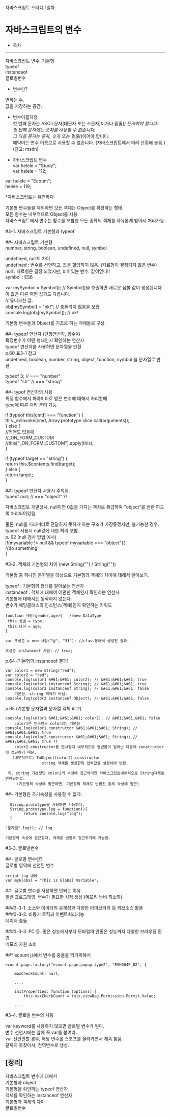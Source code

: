자바스크립트 스터디 1일차

자바스크립트의 변수
======================

- 목차  
------  
자바스크립트 변수, 기본형  
typeof  
instanceof   
글로벌변수   
   
   
- 변수란?   
   
변하는 수.    
값을 저장하는 공간.   
   
- 변수이름지정   
첫 번째 문자는 ASCII 문자(대문자 또는 소문자)이거나 밑줄(_) 문자여야 합니다.     
첫 번째 문자에는 숫자를 사용할 수 없습니다.      
그 다음 문자는 문자, 숫자 또는 밑줄(_)이어야 합니다.     
예약어는 변수 이름으로 사용할 수 없습니다. (자바스크립트에서 미리 선점해 놓음.)    
(참고: msdn)    
    
- 자바스크립트 변수    
var helele = "Study";    
var halele = 112;    
    
var helele = "Ecount";    
helele = 119;    
    
*자바스크립트는 유연하다    
    
기본형 변수들을 제외하면 모든 객체는 Object를 확장하는 형태.    
모든 함수는 내부적으로 Object를 사용    
자바스크립트에서 변수는 함수를 포함한 모든 종류의 객체를 자유롭게 받아서 처리가능.    
    
    
#3-1. 자바스크립트 기본형과 typeof    
    
##- 자바스크립트 기본형    
number, string, boolean, undefined, null, symbol    
    
undefined, null의 차이    
undefined : 변수를 선언하고, 값을 할당하지 않음. (자료형이 결정되지 않은 변수)    
null : 자료형은 결정 되었지만, 비어있는 변수. 값이없다!!    
symbol : ES6     
    
var mySymbol = Symbol();  // Symbol()을 호출하면 새로운 심볼 값이 생성됩니다. 이 값은 다른 어떤 값과도 다릅니다.    
                          // 유니크한 값.    
obj[mySymbol] = "ok!";  // 충돌되지 않음을 보장    
console.log(obj[mySymbol]);  // ok!    
    
    
기본형 변수들과 Object를 기초로 하는 객체들로 구성.    
    
##- typeof 연산자 (단항연산자, 함수X)    
특정변수가 어떤 형태인지 확인하는 연산자    
typeof 연산자를 사용하면 문자열을 반환    
p.60 표3-1 참고     
undefined, boolean, number, string, object, function, symbol 을 문자열로 반환.    
    
typeof 3;     // &#61;&#61;&#61; "number"    
typeof "str"  // &#61;&#61;&#61; "string"    
    
    
##- typof 연산자의 사용    
특정 함수에서 파라미터로 받은 변수에 대해서 처리할때    
type에 따른 처리 분리 가능.    
    
if (typeof this[cmd] &#61;&#61;&#61; "function") {    
 this._ecInvoke(cmd, Array.prototype.slice.call(arguments));    
} else {    
 //커맨드 없을때     
 //_ON_FORM_CUSTOM    
 //this["_ON_FORM_CUSTOM"].apply(this);    
}    
    
if (typeof target &#61;&#61; "string") {    
 return this.$contents.find(target);    
} else {    
 return target;    
}    
    
##- typeof 연산자 사용시 주의점.    
typeof null; // &#61;&#61;&#61; "object" ?!    
    
자바스크립트 개발당시, null이면 0값을 가지는 객처로 취급하여 "object"를 반환 하도록 처리되어있음.    
    
물론, null을 파라미터로 전달하지 못하게 하는 구조가 가장좋겠지만, 불가능한 경우.    
typeof 사용시 null값에 대한 처리 포함.    
p. 62 (null 검사 방법 예시)    
if(myvariable != null && typeof myvariable &#61;&#61;&#61; "object"){    
 //do something    
}    
    
    
#3-2. 객체와 기본형의 차이 (new String("") / String(""))    
    
기본형 중 하나인 문자열을 대상으로 기본형과 객체의 차이에 대해서 알아보기.    
    
typeof : 기본형의 형태를 알아보는 연산자    
instanceof : 객체에 대해여 어떤한 객체인지 확인하는 연산자    
    기본형에 대해서는 동작하지 않는다.    
 변수가 해당클래스의 인스턴스(객체)인지 확인하는 키워드    
     
    function 사람(gender,age){   //new DataType    
     this.성별 = type;    
     this.나이 = age;     
    }    
    
    var 조성준 = new 사람("남", "31"); //class통해서 생성된 결과.     
    
    조성준 instanceof 사람; // true;    
    
        
p.64 (기본형의 instanceof 결과)        
        
    var color1 = new String("red");    
    var color2 = "red";    
    console.log(color1 &#61;&#61; color2); // &#61;&#61;&#61; true    
    console.log(color1 instanceof String); // &#61;&#61;&#61; true    
    console.log(color2 instanceof String); // &#61;&#61;&#61; false     
        기본형. string 객체가 아님.    
    console.log(color2 instanceof Object); // &#61;&#61;&#61; false    
    
    

p.65 (기본형 문자열과 문자열 객체 비교)    
    
    console.log(color1 &#61;&#61;&#61; color2); // &#61;&#61;&#61; false    
        color1은 인스턴스 color2는 기본형    
    console.log(color1.constructor &#61;&#61;&#61; String); // &#61;&#61;&#61; true    
    console.log(color2.constructor &#61;&#61;&#61; String); // &#61;&#61;&#61; true ?!    
        color2.constructor를 연사할때 내부적으로 형변환이 일어난 다음에 constructor에 접근하기 때문.    
       (내부적으로) ToObject(color2).constructor     
                    string 객체를 생성한뒤 입력값을 설정하여 반환.       
    
     즉, string 기본형인 color2의 속성에 접근하려면 자바스크립트내부적으로 String객체로 변환되는것.    
         (기본형의 속성에 접근하면, 기본형의 객체로 반환된 값의 속성에 접근)    
    
##- 기본형은 추가속성을 사용할 수 없다.    
    
      String.prototype을 사용하면 가능하다.    
      String.prototype.log = function(){    
     		return console.log("log");    
  	  }    
      
  	"문자열".log(); // log    
      
  	기본형의 속성에 접근할때, 객체로 변환후 접근하기에 가능함.    
       
      
    
#3-3. 글로벌변수    
    
##- 글로벌 변수란?    
글로벌 영역에 선언된 변수    
        
	script tag 내에    
	var myGlobal = "This is Global Variable";    
    
    
    
##- 글로벌 변수를 사용하면 안되는 이유.    
	일반 프로그래밍. 변수가 필요한 시점 생성 (메모리 낭비 최소화)    
    
###3-3-1. 소스와 데이터의 공개성과 다양한 라이브러리 등 외브소스 활용    
###3-3-2. 비동기 로직과 이벤트처리기능    
	데이터 충돌    
    
###3-3-3. PC 등. 좋은 성능에서부터 모바일의 안좋은 성능까지 다양한 브라우징 환경    
	메모리 자원 소비    
    
##* ecount js에서 변수를 충돌을 막기위해서    
    
    
	ecount.page.factory("ecount.page.popup.type2", "ESK004P_02", {    
        
    	maxCheckCount: null, 
	    
		....    
	    
		initProperties: function (options) {    
        	this.maxCheckCount = this.viewBag.Permission.Permit.Value;    
    
    	....    
    
        
#3-4. 글로벌 변수의 사용    

var keyword를 사용하지 않으면 글로벌 변수가 된다.    
변수 선언시에는 앞에 꼭 var를 붙여라.    
	var 선언안할 경우, 해당 변수를 스코프를 올라가면서 계속 찾음.    
    끝까지 못찾아서, 전역변수로 생성.    
     
     
[정리]    
-------    
 자바스크립트 변수에 대해서    
 기본형과 object    
 기본형을 확인하는 typeof 연산자    
 객체를 확인하는 instanceof 연산자    
 기본형과 객체의 차이    
 글로벌변수     
 
    
